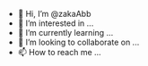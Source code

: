 - 👋 Hi, I’m @zakaAbb
- 👀 I’m interested in ...
- 🌱 I’m currently learning ...
- 💞️ I’m looking to collaborate on ...
- 📫 How to reach me ...

<!---
zakaAbb/zakaAbb is a ✨ special ✨ repository because its `README.md` (this file) appears on your GitHub profile.
You can click the Preview link to take a look at your changes.
--->
